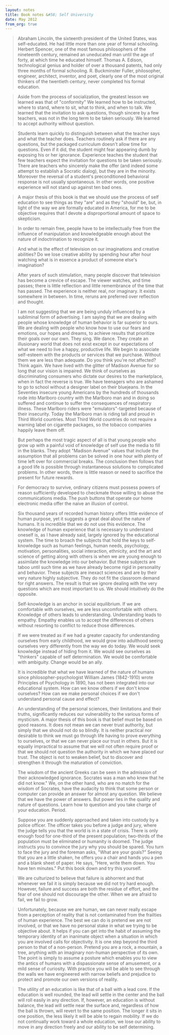 ```yaml
---
layout: notes
title: Book notes &#58; Self University
date: May 2012
from_org: true
---
```


> Abraham Lincoln, the sixteenth president of the United States, was
> self-educated. He had little more than one year of formal schooling.
> Herbert Spencer, one of the most famous philosophers of the nineteenth
> century, remained an uneducated man until the age of forty, at which
> time he educated himself. Thomas A. Edison, technological genius and
> holder of over a thousand patents, had only three months of formal
> schooling. R. Buckminster Fuller, philosopher, engineer, architect,
> inventor, and poet, clearly one of the most original thinkers of the
> twentieth century, never completed his formal education.

> Aside from the process of socialization, the greatest lesson we
> learned was that of "conformity" We learned how to be instructed,
> where to stand, where to sit, what to think, and when to talk. We
> learned that the invitation to ask questions, though sincere by a few
> teachers, was not in the long term to be taken seriously. We learned
> to accept authority without question.

> Students learn quickly to distinguish between what the teacher says
> and what the teacher does. Teachers routinely ask if there are any
> questions, but the packaged curriculum doesn't allow time for
> questions. Even if it did, the student might fear appearing dumb by
> exposing his or her ignorance. Experience teaches the student that few
> teachers expect the invitation for questions to be taken seriously.
> There are teachers who sincerely make the offer (and indeed some
> attempt to establish a Socratic dialog), but they are in the minority.
> Moreover the reversal of a student's preconditioned behavioral
> response is not usually spontaneous. In other words, one positive
> experience will not stand up against ten bad ones.

> A major thesis of this book is that we should use the process of self
> education to see things as they "are" and as they "should" be, but, in
> light of the way we are formally educated in America, for me to be
> objective requires that I devote a disproportional amount of space to
> skepticism.

> In order to remain free, people have to be intellectually free from
> the influence of manipulation and knowledgeable enough about the
> nature of indoctrination to recognize it.

> And what is the effect of television on our imaginations and creative
> abilities? Do we lose creative ability by spending hour after hour
> watching what is in essence a product of someone else's imagination?

> After years of such stimulation, many people discover that television
> has become a crevice of escape. The viewer watches, and time passes;
> there is little reflection and little remembrance of the time that has
> passed. The experience is neither real, nor imaginary. It exists
> somewhere in between. In time, reruns are preferred over reflection
> and thought.

> I am not suggesting that we are being unduly influenced by a
> subliminal form of advertising. I am saying that we are dealing with
> people whose knowledge of human behavior is far superior to ours. We
> are dealing with people who know how to use our fears and emotions,
> our hopes and dreams, to achieve results that prioritize their goals
> over our own. They sing. We dance. They create an illusionary world
> that does not exist except in our expectations of what we need to live
> a happy, productive life. We begin to associate self-esteem with the
> products or services that we purchase. Without them we are less than
> adequate. Do you think you're not affected? Think again. We have lived
> with the glitter of Madison Avenue for so long that our vision is
> impaired. We think of ourselves as discriminating consumers who
> dictate our desires to the marketplace, when in fact the reverse is
> true. We have teenagers who are ashamed to go to school without a
> designer label on their bluejeans. In the Seventies insecure young
> Americans by the hundreds of thousands rode into Marlboro country with
> the Marlboro man and in doing so suffered and continue to suffer the
> consequences of respiratory illness. These Marlboro riders were
> "emulators"-targeted because of their insecurity. Today the Marlboro
> man is riding tall and proud in Third World countries. Most Third
> World countries do not require a warning label on cigarette packages,
> so the tobacco companies happily leave them off.

> But perhaps the most tragic aspect of all is that young people who
> grow up with a painful void of knowledge of self use the media to fill
> in the blanks. They adopt "Madison Avenue" values that include the
> assumption that all problems can be solved in one hour with plenty of
> time left over for commercial breaks. The conclusion then follows that
> a good life is possible through instantaneous solutions to complicated
> problems. In other words, there is little reason or need to sacrifice
> the present for future rewards.

> For democracy to survive, ordinary citizens must possess powers of
> reason sufficiently developed to checkmate those willing to abuse the
> communications media. The push buttons that operate our home
> electronic media offer the naive an illusion of control.

> Six thousand years of recorded human history offers little evidence of
> human purpose, yet it suggests a great deal about the nature of
> humans. It is incredible that we do not use this evidence. The
> knowledge of human experience that is necessary to understand oneself
> is, as I have already said, largely ignored by the educational system.
> The time to broach the subjects that hold the keys to self-knowledge
> such as human feelings, human needs, psychology, motivation,
> personalities, social interaction, ethnicity, and the art and science
> of getting along with others is when we are young enough to assimilate
> the knowledge into our behavior. But these subjects are taboo until
> such time as we have already become rigid in personality and behavior.
> These subjects are inexact sciences and are by their very nature
> highly subjective. They do not fit the classroom demand for right
> answers. The result is that we ignore dealing with the very questions
> which are most important to us. We should intuitively do the opposite.

> Self-knowledge is an anchor in social equilibrium. If we are
> comfortable with ourselves, we are less uncomfortable with others.
> Knowledge of others leads to understanding. Understanding leads to
> empathy. Empathy enables us to accept the differences of others
> without resorting to conflict to reduce those differences.

> If we were treated as if we had a greater capacity for understanding
> ourselves from early childhood, we would grow into adulthood seeing
> ourselves very differently from the way we do today. We would seek
> knowledge instead of hiding from it. We would see ourselves as
> "thinkers" capable of self determination. We would be comfortable with
> ambiguity. Change would be an ally.

> It is incredible that what we have learned of the nature of humans
> since philosopher-psychologist William James (1842-1910) wrote
> Principles of Psychology in 1890, has not been integrated into our
> educational system. How can we know others if we don't know ourselves?
> How can we make personal choices if we don't understand personal cause
> and effect?

> An understanding of the personal sciences, their limitations and their
> truths, significantly reduces our vulnerability to the various forms
> of mysticism. A major thesis of this book is that belief must be based
> on good reasons. It does not mean we can never trust authority, but
> simply that we should not do so blindly. It is neither practical nor
> desirable to think we must go through life having to prove everything
> to ourselves, or that we can never place our trust in others. But it
> is equally impractical to assume that we will not often require proof
> or that we should not question the authority in which we have placed
> our trust. The object is not to weaken belief, but to discover and
> strengthen it through the maturation of conviction.

> The wisdom of the ancient Greeks can be seen in the admission of their
> acknowledged ignorance. Socrates was a man who knew that he did not
> know." We, on the other hand, who are no match for the wisdom of
> Socrates, have the audacity to think that some person or computer can
> provide an answer for almost any question. We believe that we have the
> power of answers. But power lies in the quality and nature of
> questions. Learn how to question and you take charge of your
> education. Period.

> Suppose you are suddenly approached and taken into custody by a police
> officer. The officer takes you before a judge and jury, where the
> judge tells you that the world is in a state of crisis. There is only
> enough food for one-third of the present population; two-thirds of the
> population must be eliminated or humanity is doomed. The judge
> instructs you to convince the jury why you should be spared. You turn
> to face the jury and the foreman asks, "What are your goals?" Seeing
> that you are a little shaken, he offers you a chair and hands you a
> pen and a blank sheet of paper. He says, "Here, write them down. You
> have ten minutes." Put this book down and try this yourself.

> We are culturized to believe that failure is abhorrent and that
> whenever we fail it is simply because we did not try hard enough.
> However, failure and success are both the residue of effort, and the
> fear of one should not discourage the other. When we are afraid to
> fail, we fail to grow.

> Unfortunately, because we are human, we can never really escape from a
> perception of reality that is not contaminated from the frailties of
> human experience. The best we can do is pretend we are not involved,
> or that we have no personal stake in what we trying to be objective
> about. It helps if you can get into the habit of assuming the
> temporary identity of an inanimate object when a situation in which
> you are involved calls for objectivity. It is one step beyond the
> third person to that of a non-person. Pretend you are a rock, a
> mountain, a tree, anything with an imaginary non-human perspective of
> its own. The point is simply to assume a posture which enables you to
> view the antics of humans with a dispassionate sense of amusement, or
> a mild sense of curiosity. With practice you will be able to see
> through the walls we have engineered with narrow beliefs and prejudice
> to protect and promote our own versions of reality.

> The utility of an education is like that of a ball with a lead core.
> If the education is well rounded, the lead will settle in the center
> and the ball will roll easily in any direction. If, however, an
> education is without balance, the lead will settle near the surface
> and, regardless of how the ball is thrown, will revert to the same
> position. The longer it sits in one position, the less likely it will
> be able to regain mobility. If we do not continually work toward a
> whole education, we lose our ability to move in any direction freely
> and our ability to be self determining.
